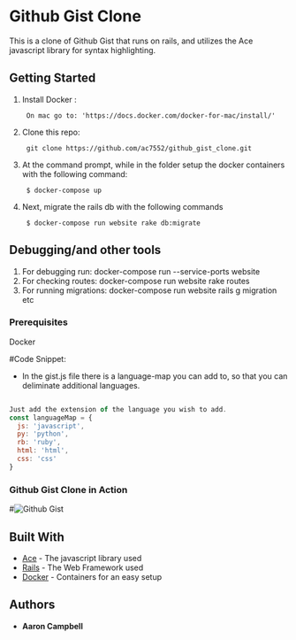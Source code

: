 # Github Gist Clone

This is a clone of Github Gist that runs on rails, and utilizes the Ace javascript library for syntax highlighting.

## Getting Started

1. Install Docker :

        On mac go to: 'https://docs.docker.com/docker-for-mac/install/'

2. Clone this repo:

        git clone https://github.com/ac7552/github_gist_clone.git

3. At the command prompt, while in the folder setup the docker containers with the following command:

        $ docker-compose up

3. Next, migrate the rails db with the following commands

        $ docker-compose run website rake db:migrate


## Debugging/and other tools
1. For debugging run: docker-compose run --service-ports website
2. For checking routes: docker-compose run website rake routes
3. For running migrations: docker-compose run website rails g migration etc

### Prerequisites
Docker


#Code Snippet:
  - In the gist.js file there is a language-map you can add to, so that you can deliminate additional languages.
````Javascript

Just add the extension of the language you wish to add.
const languageMap = {
  js: 'javascript',
  py: 'python',
  rb: 'ruby',
  html: 'html',
  css: 'css'
}
````

### Github Gist Clone in Action

#![Github Gist](https://github.com/ac7552/github_gist_clone/blob/master/gist_clone.gif)


## Built With

* [Ace](https://ace.c9.io) - The javascript library used
* [Rails](https://rubyonrails.org) - The Web Framework used
* [Docker](https://rometools.github.io/rome/) - Containers for an easy setup



## Authors

* **Aaron Campbell**
